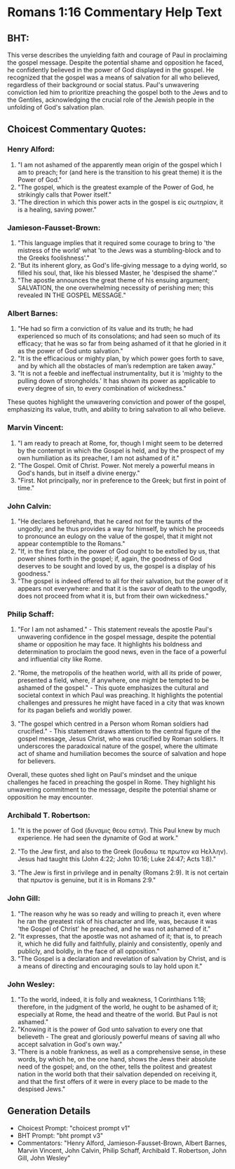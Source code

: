 # Romans 1:16 Commentary Help Text

## BHT:
This verse describes the unyielding faith and courage of Paul in proclaiming the gospel message. Despite the potential shame and opposition he faced, he confidently believed in the power of God displayed in the gospel. He recognized that the gospel was a means of salvation for all who believed, regardless of their background or social status. Paul's unwavering conviction led him to prioritize preaching the gospel both to the Jews and to the Gentiles, acknowledging the crucial role of the Jewish people in the unfolding of God's salvation plan.

## Choicest Commentary Quotes:
### Henry Alford:
1. "I am not ashamed of the apparently mean origin of the gospel which I am to preach; for (and here is the transition to his great theme) it is the Power of God." 
2. "The gospel, which is the greatest example of the Power of God, he strikingly calls that Power itself."
3. "The direction in which this power acts in the gospel is εἰς σωτηρίαν, it is a healing, saving power."

### Jamieson-Fausset-Brown:
1. "This language implies that it required some courage to bring to 'the mistress of the world' what 'to the Jews was a stumbling-block and to the Greeks foolishness'." 
2. "But its inherent glory, as God's life-giving message to a dying world, so filled his soul, that, like his blessed Master, he 'despised the shame'." 
3. "The apostle announces the great theme of his ensuing argument; SALVATION, the one overwhelming necessity of perishing men; this revealed IN THE GOSPEL MESSAGE."

### Albert Barnes:
1. "He had so firm a conviction of its value and its truth; he had experienced so much of its consolations; and had seen so much of its efficacy; that he was so far from being ashamed of it that he gloried in it as the power of God unto salvation."
2. "It is the efficacious or mighty plan, by which power goes forth to save, and by which all the obstacles of man’s redemption are taken away."
3. "It is not a feeble and ineffectual instrumentality, but it is 'mighty to the pulling down of strongholds.' It has shown its power as applicable to every degree of sin, to every combination of wickedness."

These quotes highlight the unwavering conviction and power of the gospel, emphasizing its value, truth, and ability to bring salvation to all who believe.

### Marvin Vincent:
1. "I am ready to preach at Rome, for, though I might seem to be deterred by the contempt in which the Gospel is held, and by the prospect of my own humiliation as its preacher, I am not ashamed of it."
2. "The Gospel. Omit of Christ. Power. Not merely a powerful means in God's hands, but in itself a divine energy."
3. "First. Not principally, nor in preference to the Greek; but first in point of time."

### John Calvin:
1. "He declares beforehand, that he cared not for the taunts of the ungodly; and he thus provides a way for himself, by which he proceeds to pronounce an eulogy on the value of the gospel, that it might not appear contemptible to the Romans."
2. "If, in the first place, the power of God ought to be extolled by us, that power shines forth in the gospel; if, again, the goodness of God deserves to be sought and loved by us, the gospel is a display of his goodness."
3. "The gospel is indeed offered to all for their salvation, but the power of it appears not everywhere: and that it is the savor of death to the ungodly, does not proceed from what it is, but from their own wickedness."

### Philip Schaff:
1. "For I am not ashamed." - This statement reveals the apostle Paul's unwavering confidence in the gospel message, despite the potential shame or opposition he may face. It highlights his boldness and determination to proclaim the good news, even in the face of a powerful and influential city like Rome.

2. "Rome, the metropolis of the heathen world, with all its pride of power, presented a field, where, if anywhere, one might be tempted to be ashamed of the gospel." - This quote emphasizes the cultural and societal context in which Paul was preaching. It highlights the potential challenges and pressures he might have faced in a city that was known for its pagan beliefs and worldly power.

3. "The gospel which centred in a Person whom Roman soldiers had crucified." - This statement draws attention to the central figure of the gospel message, Jesus Christ, who was crucified by Roman soldiers. It underscores the paradoxical nature of the gospel, where the ultimate act of shame and humiliation becomes the source of salvation and hope for believers.

Overall, these quotes shed light on Paul's mindset and the unique challenges he faced in preaching the gospel in Rome. They highlight his unwavering commitment to the message, despite the potential shame or opposition he may encounter.

### Archibald T. Robertson:
1. "It is the power of God (δυναμις θεου εστιν). This Paul knew by much experience. He had seen the dynamite of God at work." 

2. "To the Jew first, and also to the Greek (Ιουδαιω τε πρωτον κα Hελλην). Jesus had taught this (John 4:22; John 10:16; Luke 24:47; Acts 1:8)." 

3. "The Jew is first in privilege and in penalty (Romans 2:9). It is not certain that πρωτον is genuine, but it is in Romans 2:9."

### John Gill:
1. "The reason why he was so ready and willing to preach it, even where he ran the greatest risk of his character and life, was, because it was 'the Gospel of Christ' he preached, and he was not ashamed of it."
2. "It expresses, that the apostle was not ashamed of it; that is, to preach it, which he did fully and faithfully, plainly and consistently, openly and publicly, and boldly, in the face of all opposition."
3. "The Gospel is a declaration and revelation of salvation by Christ, and is a means of directing and encouraging souls to lay hold upon it."

### John Wesley:
1. "To the world, indeed, it is folly and weakness, 1 Corinthians 1:18; therefore, in the judgment of the world, he ought to be ashamed of it; especially at Rome, the head and theatre of the world. But Paul is not ashamed." 
2. "Knowing it is the power of God unto salvation to every one that believeth - The great and gloriously powerful means of saving all who accept salvation in God's own way."
3. "There is a noble frankness, as well as a comprehensive sense, in these words, by which he, on the one hand, shows the Jews their absolute need of the gospel; and, on the other, tells the politest and greatest nation in the world both that their salvation depended on receiving it, and that the first offers of it were in every place to be made to the despised Jews."


## Generation Details
- Choicest Prompt: "choicest prompt v1"
- BHT Prompt: "bht prompt v3"
- Commentators: "Henry Alford, Jamieson-Fausset-Brown, Albert Barnes, Marvin Vincent, John Calvin, Philip Schaff, Archibald T. Robertson, John Gill, John Wesley"
